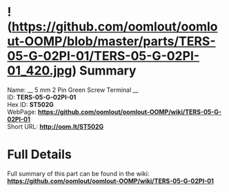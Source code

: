 
!(https://github.com/oomlout/oomlout-OOMP/blob/master/parts/TERS-05-G-02PI-01/TERS-05-G-02PI-01_420.jpg)
Summary
=================
  
Name: __ 5 mm 2 Pin Green Screw Terminal __    
ID: __TERS-05-G-02PI-01__   
Hex ID: __ST502G__   
WebPage: __https://github.com/oomlout/oomlout-OOMP/wiki/TERS-05-G-02PI-01__   
Short URL: __http://oom.lt/ST502G__   

Full Details
==========================
Full summary of this part can be found in the wiki:   
__https://github.com/oomlout/oomlout-OOMP/wiki/TERS-05-G-02PI-01__    

